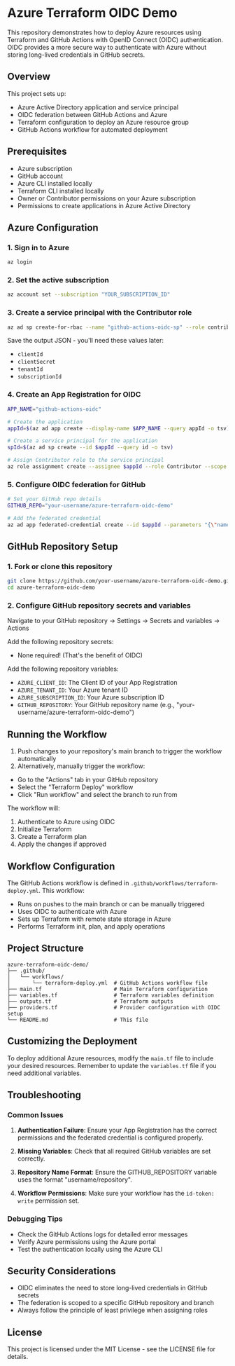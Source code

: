 # Azure Terraform OIDC Demo

This repository demonstrates how to deploy Azure resources using Terraform and GitHub Actions with OpenID Connect (OIDC)
authentication. OIDC provides a more secure way to authenticate with Azure without storing long-lived credentials in
GitHub secrets.

## Overview

This project sets up:

- Azure Active Directory application and service principal
- OIDC federation between GitHub Actions and Azure
- Terraform configuration to deploy an Azure resource group
- GitHub Actions workflow for automated deployment

## Prerequisites
 
- Azure subscription 
- GitHub account
- Azure CLI installed locally
- Terraform CLI installed locally
- Owner or Contributor permissions on your Azure subscription
- Permissions to create applications in Azure Active Directory

## Azure Configuration

### 1. Sign in to Azure

```bash
az login
```

### 2. Set the active subscription

```bash
az account set --subscription "YOUR_SUBSCRIPTION_ID"
```

### 3. Create a service principal with the Contributor role

```bash
az ad sp create-for-rbac --name "github-actions-oidc-sp" --role contributor --scopes /subscriptions/YOUR_SUBSCRIPTION_ID --json-auth
```

Save the output JSON - you'll need these values later:

- `clientId`
- `clientSecret`
- `tenantId`
- `subscriptionId`

### 4. Create an App Registration for OIDC

```bash
APP_NAME="github-actions-oidc"

# Create the application
appId=$(az ad app create --display-name $APP_NAME --query appId -o tsv)

# Create a service principal for the application
spId=$(az ad sp create --id $appId --query id -o tsv)

# Assign Contributor role to the service principal
az role assignment create --assignee $appId --role Contributor --scope /subscriptions/YOUR_SUBSCRIPTION_ID
```

### 5. Configure OIDC federation for GitHub

```bash
# Set your GitHub repo details
GITHUB_REPO="your-username/azure-terraform-oidc-demo"

# Add the federated credential
az ad app federated-credential create --id $appId --parameters "{\"name\":\"github-actions-oidc\",\"issuer\":\"https://token.actions.githubusercontent.com\",\"subject\":\"repo:${GITHUB_REPO}:ref:refs/heads/main\",\"audiences\":[\"api://AzureADTokenExchange\"]}"
```

## GitHub Repository Setup

### 1. Fork or clone this repository

```bash
git clone https://github.com/your-username/azure-terraform-oidc-demo.git
cd azure-terraform-oidc-demo
```

### 2. Configure GitHub repository secrets and variables

Navigate to your GitHub repository → Settings → Secrets and variables → Actions

Add the following repository secrets:

- None required! (That's the benefit of OIDC)

Add the following repository variables:

- `AZURE_CLIENT_ID`: The Client ID of your App Registration
- `AZURE_TENANT_ID`: Your Azure tenant ID
- `AZURE_SUBSCRIPTION_ID`: Your Azure subscription ID
- `GITHUB_REPOSITORY`: Your GitHub repository name (e.g., "your-username/azure-terraform-oidc-demo")

## Running the Workflow

1. Push changes to your repository's main branch to trigger the workflow automatically
2. Alternatively, manually trigger the workflow:

- Go to the "Actions" tab in your GitHub repository
- Select the "Terraform Deploy" workflow
- Click "Run workflow" and select the branch to run from

The workflow will:

1. Authenticate to Azure using OIDC
2. Initialize Terraform
3. Create a Terraform plan
4. Apply the changes if approved

## Workflow Configuration

The GitHub Actions workflow is defined in `.github/workflows/terraform-deploy.yml`. This workflow:

- Runs on pushes to the main branch or can be manually triggered
- Uses OIDC to authenticate with Azure
- Sets up Terraform with remote state storage in Azure
- Performs Terraform init, plan, and apply operations

## Project Structure

```
azure-terraform-oidc-demo/
├── .github/
│   └── workflows/
│       └── terraform-deploy.yml  # GitHub Actions workflow file
├── main.tf                       # Main Terraform configuration
├── variables.tf                  # Terraform variables definition
├── outputs.tf                    # Terraform outputs
├── providers.tf                  # Provider configuration with OIDC setup
└── README.md                     # This file
```

## Customizing the Deployment

To deploy additional Azure resources, modify the `main.tf` file to include your desired resources. Remember to update
the `variables.tf` file if you need additional variables.

## Troubleshooting

### Common Issues

1. **Authentication Failure**: Ensure your App Registration has the correct permissions and the federated credential is
   configured properly.

2. **Missing Variables**: Check that all required GitHub variables are set correctly.

3. **Repository Name Format**: Ensure the GITHUB_REPOSITORY variable uses the format "username/repository".

4. **Workflow Permissions**: Make sure your workflow has the `id-token: write` permission set.

### Debugging Tips

- Check the GitHub Actions logs for detailed error messages
- Verify Azure permissions using the Azure portal
- Test the authentication locally using the Azure CLI

## Security Considerations

- OIDC eliminates the need to store long-lived credentials in GitHub secrets
- The federation is scoped to a specific GitHub repository and branch
- Always follow the principle of least privilege when assigning roles

## License

This project is licensed under the MIT License - see the LICENSE file for details.

